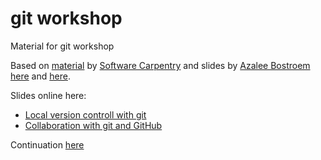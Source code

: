 # git workshop
Material for git workshop

Based on [material](http://swcarpentry.github.io/git-novice/) by [Software Carpentry](http://software-carpentry.org/) and slides by [Azalee Bostroem](https://github.com/abostroem)
[here](http://slides.com/abostroem/local_version_control) and [here](http://slides.com/abostroem/deck-5#/).

Slides online here:

- [Local version controll with git](http://amueller.github.io/git_workshop/local_version_control_with_git.slides.html)
- [Collaboration with git and GitHub](https://amueller.github.com/git_workshop/collaboration_with_git_and_github.slides.html)


Continuation [here](https://github.com/amueller/advanced_git_nyu_2016)
